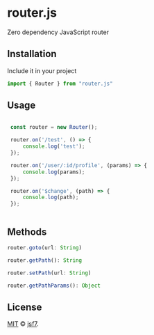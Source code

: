 # router.js
Zero dependency JavaScript router


## Installation

Include it in your project

   ```js
   import { Router } from "router.js" 
   ```

## Usage

   ```js

    const router = new Router();

    router.on('/test', () => {
        console.log('test');
    });

    router.on('/user/:id/profile', (params) => {
        console.log(params);
    });

    router.on('$change', (path) => {
        console.log(path);
    });



   ```

 

## Methods

   ```ts
   router.goto(url: String)

   router.getPath(): String

   router.setPath(url: String)

   router.getPathParams(): Object
 

   ```

## License

[MIT](LICENSE) © [jsf7](https://github.com/jsf7).
